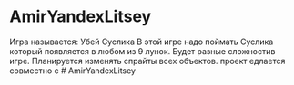 # AmirYandexLitsey
Игра называется: Убей Суслика
В этой игре надо поймать Суслика который появляется в любом из 9 лунок.
Будет разные сложностив игре.
Планируется изменять спрайты всех объектов.
проект едлается совместно с # AmirYandexLitsey
